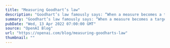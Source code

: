 ```yaml
---
title: "Measuring Goodhart’s law"
description: "Goodhart’s law famously says: “When a measure becomes a target, it ceases to be a good measure.” Although originally from economics, it’s something we have to grapple with at OpenAI when figuring out how to optimize objectives that are difficult or costly to measure."
summary: "Goodhart’s law famously says: “When a measure becomes a target, it ceases to be a good measure.” Although originally from economics, it’s something we have to grapple with at OpenAI when figuring out how to optimize objectives that are difficult or costly to measure."
pubDate: "Wed, 13 Apr 2022 07:00:00 GMT"
source: "OpenAI Blog"
url: "https://openai.com/blog/measuring-goodharts-law"
thumbnail: ""
---
```


